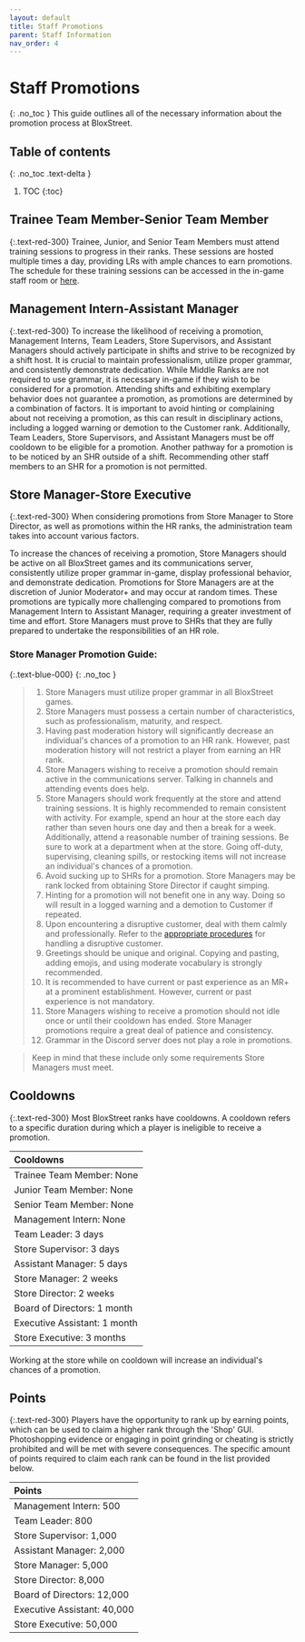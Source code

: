 ```yaml
---
layout: default
title: Staff Promotions
parent: Staff Information
nav_order: 4
---
```


# Staff Promotions
{: .no_toc }
This guide outlines all of the necessary information about the promotion process at BloxStreet.

## Table of contents
{: .no_toc .text-delta }

1. TOC
{:toc}

## Trainee Team Member-Senior Team Member
{:.text-red-300}
Trainee, Junior, and Senior Team Members must attend training sessions to progress in their ranks. These sessions are hosted multiple times a day, providing LRs with ample chances to earn promotions. The schedule for these training sessions can be accessed in the in-game staff room or [here](https://discord.com/channels/323081832071561216/600732254502780928/1133663177549299794).

## Management Intern-Assistant Manager
{:.text-red-300}
To increase the likelihood of receiving a promotion, Management Interns, Team Leaders, Store Supervisors, and Assistant Managers should actively participate in shifts and strive to be recognized by a shift host. It is crucial to maintain professionalism, utilize proper grammar, and consistently demonstrate dedication. While Middle Ranks are not required to use grammar, it is necessary in-game if they wish to be considered for a promotion. Attending shifts and exhibiting exemplary behavior does not guarantee a promotion, as promotions are determined by a combination of factors. It is important to avoid hinting or complaining about not receiving a promotion, as this can result in disciplinary actions, including a logged warning or demotion to the Customer rank. Additionally, Team Leaders, Store Supervisors, and Assistant Managers must be off cooldown to be eligible for a promotion. Another pathway for a promotion is to be noticed by an SHR outside of a shift. Recommending other staff members to an SHR for a promotion is not permitted.

## Store Manager-Store Executive
{:.text-red-300}
When considering promotions from Store Manager to Store Director, as well as promotions within the HR ranks, the administration team takes into account various factors.

To increase the chances of receiving a promotion, Store Managers should be active on all BloxStreet games and its communications server, consistently utilize proper grammar in-game, display professional behavior, and demonstrate dedication. Promotions for Store Managers are at the discretion of Junior Moderator+ and may occur at random times. These promotions are typically more challenging compared to promotions from Management Intern to Assistant Manager, requiring a greater investment of time and effort. Store Managers must prove to SHRs that they are fully prepared to undertake the responsibilities of an HR role.

### **Store Manager Promotion Guide:**
{:.text-blue-000}
{: .no_toc }

> 1.   Store Managers must utilize proper grammar in all BloxStreet games.
> 2.   Store Managers must possess a certain number of characteristics, such as professionalism, maturity, and respect.
> 3.   Having past moderation history will significantly decrease an individual's chances of a promotion to an HR rank. However, past moderation history will not restrict a player from earning an HR rank.
> 4.   Store Managers wishing to receive a promotion should remain active in the communications server. Talking in channels and attending events does help.
> 5.   Store Managers should work frequently at the store and attend training sessions. It is highly recommended to remain consistent with activity. For example, spend an hour at the store each day rather than seven hours one day and then a break for a week. Additionally, attend a reasonable number of training sessions. Be sure to work at a department when at the store. Going off-duty, supervising, cleaning spills, or restocking items will not increase an individual's chances of a promotion.
> 6.   Avoid sucking up to SHRs for a promotion. Store Managers may be rank locked from obtaining Store Director if caught simping. 
> 7.   Hinting for a promotion will not benefit one in any way. Doing so will result in a logged warning and a demotion to Customer if repeated.
> 8.   Upon encountering a disruptive customer, deal with them calmly and professionally. Refer to the [appropriate procedures](https://support.bloxstreet.store/guides/punishment-guide.html) for handling a disruptive customer. 
> 9.   Greetings should be unique and original. Copying and pasting, adding emojis, and using moderate vocabulary is strongly recommended.
> 10.  It is recommended to have current or past experience as an MR+ at a prominent establishment. However, current or past experience is not mandatory. 
> 11.  Store Managers wishing to receive a promotion should not idle once or until their cooldown has ended. Store Manager promotions require a great deal of patience and consistency.
> 12.  Grammar in the Discord server does not play a role in promotions.

> Keep in mind that these include only some requirements Store Managers must meet.

## Cooldowns 
{:.text-red-300}
Most BloxStreet ranks have cooldowns. A cooldown refers to a specific duration during which a player is ineligible to receive a promotion.

| Cooldowns | 
|:----------|
| Trainee Team Member: None |
| Junior Team Member: None |
| Senior Team Member: None |
| Management Intern: None |
| Team Leader: 3 days |
| Store Supervisor: 3 days |
| Assistant Manager: 5 days |
| Store Manager: 2 weeks |
| Store Director: 2 weeks |
| Board of Directors: 1 month |
| Executive Assistant: 1 month |
| Store Executive: 3 months |

Working at the store while on cooldown will increase an individual's chances of a promotion.

## Points 
{:.text-red-300}
Players have the opportunity to rank up by earning points, which can be used to claim a higher rank through the 'Shop' GUI. Photoshopping evidence or engaging in point grinding or cheating is strictly prohibited and will be met with severe consequences. The specific amount of points required to claim each rank can be found in the list provided below.

| Points | 
|:----------|
| Management Intern: 500 |
| Team Leader: 800 |
| Store Supervisor: 1,000 |
| Assistant Manager: 2,000 |
| Store Manager: 5,000 |
| Store Director: 8,000 |
| Board of Directors: 12,000 |
| Executive Assistant: 40,000 |
| Store Executive: 50,000 |
